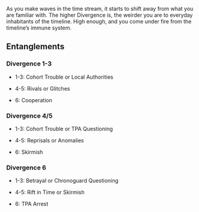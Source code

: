 As you make waves in the time stream, it starts to shift away from what you are familiar with. The higher Divergence is, the weirder you are to everyday inhabitants of the timeline. High enough, and you come under fire from the timeline’s immune system.

## Entanglements

### Divergence 1-3

* 1-3: Cohort Trouble or Local Authorities

* 4-5: Rivals or Glitches

* 6: Cooperation

### Divergence 4/5

* 1-3: Cohort Trouble or TPA Questioning

* 4-5: Reprisals or Anomalies

* 6: Skirmish

### Divergence 6

* 1-3: Betrayal or Chronoguard Questioning

* 4-5: Rift in Time or Skirmish

* 6: TPA Arrest
